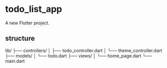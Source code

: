 # todo_list_app

A new Flutter project.

## structure
lib/
├── controllers/
│   ├── todo_controller.dart
│   └── theme_controller.dart
├── models/
│   └── todo.dart
├── views/
│   └── home_page.dart
└── main.dart


